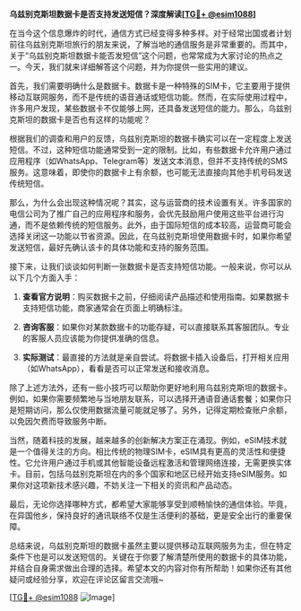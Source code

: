 **乌兹别克斯坦数据卡是否支持发送短信？深度解读[[TG💪+ @esim1088](https://t.me/s/esim1088)]**

在当今这个信息爆炸的时代，通信方式已经变得多种多样。对于经常出国或者计划前往乌兹别克斯坦旅行的朋友来说，了解当地的通信服务是非常重要的。而其中，关于“乌兹别克斯坦数据卡能否发短信”这个问题，也常常成为大家讨论的热点之一。今天，我们就来详细解答这个问题，并为你提供一些实用的建议。

首先，我们需要明确什么是数据卡。数据卡是一种特殊的SIM卡，它主要用于提供移动互联网服务，而不是传统的语音通话或短信功能。然而，在实际使用过程中，许多用户发现，某些数据卡不仅能够上网，还具备发送短信的能力。那么，乌兹别克斯坦的数据卡是否也有这样的功能呢？

根据我们的调查和用户的反馈，乌兹别克斯坦的数据卡确实可以在一定程度上发送短信。不过，这种短信功能通常受到一定的限制。比如，有些数据卡允许用户通过应用程序（如WhatsApp、Telegram等）发送文本消息，但并不支持传统的SMS服务。这意味着，即使你的数据卡上有余额，也可能无法直接向其他手机号码发送传统短信。

那么，为什么会出现这种情况呢？其实，这与运营商的技术设置有关。许多国家的电信公司为了推广自己的应用程序和服务，会优先鼓励用户使用这些平台进行沟通，而不是依赖传统的短信服务。此外，由于国际短信的成本较高，运营商可能会选择关闭这一功能以节省资源。因此，在乌兹别克斯坦使用数据卡时，如果你希望发送短信，最好先确认该卡的具体功能和支持的服务范围。

接下来，让我们谈谈如何判断一张数据卡是否支持短信功能。一般来说，你可以从以下几个方面入手：

1. **查看官方说明**：购买数据卡之前，仔细阅读产品描述和使用指南。如果数据卡支持短信功能，商家通常会在页面上明确标注。
   
2. **咨询客服**：如果你对某款数据卡的功能存疑，可以直接联系其客服团队。专业的客服人员应该能为你提供准确的信息。

3. **实际测试**：最直接的方法就是亲自尝试。将数据卡插入设备后，打开相关应用（如WhatsApp），看看是否可以正常发送和接收消息。

除了上述方法外，还有一些小技巧可以帮助你更好地利用乌兹别克斯坦的数据卡。例如，如果你需要频繁地与当地朋友联系，可以选择开通语音通话套餐；如果你只是短期访问，那么仅使用数据流量可能就足够了。另外，记得定期检查账户余额，以免因欠费而导致服务中断。

当然，随着科技的发展，越来越多的创新解决方案正在涌现。例如，eSIM技术就是一个值得关注的方向。相比传统的物理SIM卡，eSIM具有更高的灵活性和便捷性。它允许用户通过手机或其他智能设备远程激活和管理网络连接，无需更换实体卡。目前，包括乌兹别克斯坦在内的多个国家和地区已经开始支持eSIM服务。如果你对这项新技术感兴趣，不妨关注一下相关的资讯和产品动态。

最后，无论你选择哪种方式，都希望大家能够享受到顺畅愉快的通信体验。毕竟，在异国他乡，保持良好的通讯联络不仅是生活便利的基础，更是安全出行的重要保障。

总结来说，乌兹别克斯坦的数据卡虽然主要以提供移动互联网服务为主，但在特定条件下也是可以发送短信的。关键在于你要了解清楚所使用的数据卡的具体功能，并结合自身需求做出合理的选择。希望本文的内容对你有所帮助！如果你还有其他疑问或经验分享，欢迎在评论区留言交流哦~

[[TG💪+ @esim1088](https://t.me/s/esim1088) ![Image](https://i.postimg.cc/4NQfJmqS/Snipaste-2025-05-13-00-14-12.png)]